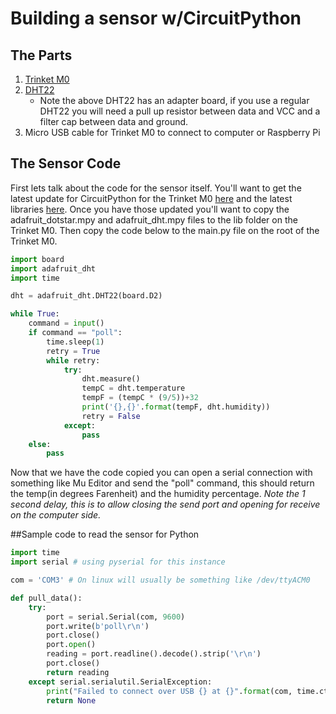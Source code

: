 # Building a sensor w/CircuitPython

## The Parts
1. [Trinket M0](https://www.amazon.com/Adafruit-Trinket-M0-CircuitPython-Arduino/dp/B07MLWKK6V)
2. [DHT22](https://www.amazon.com/dp/B07XBVR532/ref=cm_sw_r_em_apa_fabc_NRTX4BSZW5RQVF3P930T?_encoding=UTF8&psc=1)
    * Note the above DHT22 has an adapter board, if you use a regular DHT22 you will need a pull up resistor between data and VCC and a filter cap between data and ground.
3. Micro USB cable for Trinket M0 to connect to computer or Raspberry Pi

## The Sensor Code
First lets talk about the code for the sensor itself.  You'll want to get the latest update for CircuitPython for the Trinket M0 [here](https://circuitpython.org/board/trinket_m0/) and the latest libraries [here](https://circuitpython.org/libraries). Once you have those updated you'll want to copy the adafruit_dotstar.mpy and adafruit_dht.mpy files to the lib folder on the Trinket M0.  Then copy the code below to the main.py file on the root of the Trinket M0.

```python
import board
import adafruit_dht
import time

dht = adafruit_dht.DHT22(board.D2)

while True:
    command = input()
    if command == "poll":
        time.sleep(1)
        retry = True
        while retry:
            try:
                dht.measure()
                tempC = dht.temperature
                tempF = (tempC * (9/5))+32
                print('{},{}'.format(tempF, dht.humidity))
                retry = False
            except:
                pass
    else:
        pass
```
Now that we have the code copied you can open a serial connection with something like Mu Editor and send the "poll" command, this should return the temp(in degrees Farenheit) and the humidity percentage. _Note the 1 second delay, this is to allow closing the send port and opening for receive on the computer side._

##Sample code to read the sensor for Python
```python
import time
import serial # using pyserial for this instance

com = 'COM3' # On linux will usually be something like /dev/ttyACM0

def pull_data():
    try:
        port = serial.Serial(com, 9600)
        port.write(b'poll\r\n')
        port.close()
        port.open()
        reading = port.readline().decode().strip('\r\n')
        port.close()
        return reading
    except serial.serialutil.SerialException:
        print("Failed to connect over USB {} at {}".format(com, time.ctime()))
        return None
```